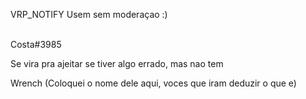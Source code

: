 VRP_NOTIFY Usem sem moderaçao :)

<br> Costa#3985 </br> 

Se vira pra ajeitar se tiver algo errado, mas nao tem

Wrench (Coloquei o nome dele aqui, voces que iram deduzir o que e)
